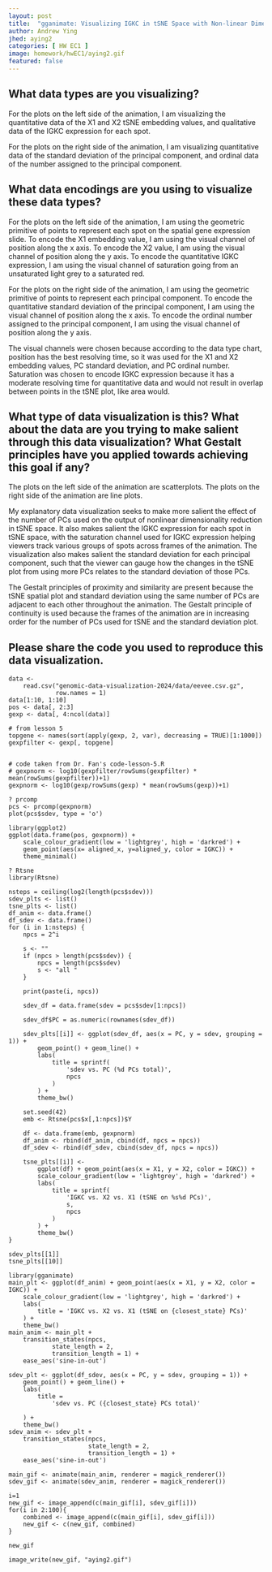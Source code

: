 ```yaml
---
layout: post
title:  "gganimate: Visualizing IGKC in tSNE Space with Non-linear Dimensionality Reduction on Varying Numbers of PCs"
author: Andrew Ying
jhed: aying2
categories: [ HW EC1 ]
image: homework/hwEC1/aying2.gif
featured: false
---
```


## What data types are you visualizing?
For the plots on the left side of the animation, I am visualizing the quantitative data of the X1 and X2 tSNE embedding values, and qualitative data of the IGKC expression for each spot.

For the plots on the right side of the animation, I am visualizing quantitative data of the standard deviation of the principal component, and ordinal data of the number assigned to the principal component.

## What data encodings are you using to visualize these data types?

For the plots on the left side of the animation, I am using the geometric primitive of points to represent each spot on the spatial gene expression slide. To encode the X1 embedding value, I am using the visual channel of position along the x axis. To encode the X2 value, I am using the visual channel of position along the y axis. To encode the quantitative IGKC expression, I am using the visual channel of saturation going from an unsaturated light grey to a saturated red.

For the plots on the right side of the animation, I am using the geometric primitive of points to represent each principal component. To encode the quantitative standard deviation of the principal component, I am using the visual channel of position along the x axis. To encode the ordinal number assigned to the principal component, I am using the visual channel of position along the y axis.

The visual channels were chosen because according to the data type chart, 
position has the best resolving time, so it was used for the X1 and X2 embedding values, PC standard deviation, and PC ordinal number. Saturation was chosen to encode IGKC expression because it has a moderate resolving time for quantitative data and would not result in overlap between points in the tSNE plot, like area would.

## What type of data visualization is this? What about the data are you trying to make salient through this data visualization? What Gestalt principles have you applied towards achieving this goal if any?

The plots on the left side of the animation are scatterplots. The plots on the right side of the animation are line plots.

My explanatory data visualization seeks to make more salient the effect of the number of PCs used on the output of nonlinear dimensionality reduction in tSNE space. It also makes salient the IGKC expression for each spot in tSNE space, with the saturation channel used for IGKC expression helping viewers track various groups of spots across frames of the animation. The visualization also makes salient the standard deviation for each principal component, such that the viewer can gauge how the changes in the tSNE plot from using more PCs relates to the standard deviation of those PCs.

The Gestalt principles of proximity and similarity are present because the tSNE spatial plot and standard deviation using the same number of PCs are adjacent to each other throughout the animation. The Gestalt principle of continuity is used because the frames of the animation are in increasing order for the number of PCs used for tSNE and the standard deviation plot.

## Please share the code you used to reproduce this data visualization.
```{r}
data <-
    read.csv("genomic-data-visualization-2024/data/eevee.csv.gz",
             row.names = 1)
data[1:10, 1:10]
pos <- data[, 2:3]
gexp <- data[, 4:ncol(data)]

# from lesson 5
topgene <- names(sort(apply(gexp, 2, var), decreasing = TRUE)[1:1000])
gexpfilter <- gexp[, topgene]


# code taken from Dr. Fan's code-lesson-5.R
# gexpnorm <- log10(gexpfilter/rowSums(gexpfilter) * mean(rowSums(gexpfilter))+1)
gexpnorm <- log10(gexp/rowSums(gexp) * mean(rowSums(gexp))+1)

? prcomp
pcs <- prcomp(gexpnorm)
plot(pcs$sdev, type = 'o')

library(ggplot2)
ggplot(data.frame(pos, gexpnorm)) + 
    scale_colour_gradient(low = 'lightgrey', high = 'darkred') +
    geom_point(aes(x= aligned_x, y=aligned_y, color = IGKC)) + 
    theme_minimal()

? Rtsne
library(Rtsne)

nsteps = ceiling(log2(length(pcs$sdev)))
sdev_plts <- list()
tsne_plts <- list()
df_anim <- data.frame()
df_sdev <- data.frame()
for (i in 1:nsteps) {
    npcs = 2^i
    
    s <- ""
    if (npcs > length(pcs$sdev)) {
        npcs = length(pcs$sdev)
        s <- "all "
    }
    
    print(paste(i, npcs))
    
    sdev_df = data.frame(sdev = pcs$sdev[1:npcs])
    
    sdev_df$PC = as.numeric(rownames(sdev_df))
    
    sdev_plts[[i]] <- ggplot(sdev_df, aes(x = PC, y = sdev, grouping = 1)) + 
        geom_point() + geom_line() + 
        labs(
            title = sprintf(
                'sdev vs. PC (%d PCs total)',
                npcs
            )
        ) +
        theme_bw()

    set.seed(42)
    emb <- Rtsne(pcs$x[,1:npcs])$Y
    
    df <- data.frame(emb, gexpnorm)
    df_anim <- rbind(df_anim, cbind(df, npcs = npcs))
    df_sdev <- rbind(df_sdev, cbind(sdev_df, npcs = npcs))
    
    tsne_plts[[i]] <-
        ggplot(df) + geom_point(aes(x = X1, y = X2, color = IGKC)) +
        scale_colour_gradient(low = 'lightgrey', high = 'darkred') +
        labs(
            title = sprintf(
                'IGKC vs. X2 vs. X1 (tSNE on %s%d PCs)',
                s,
                npcs
            )
        ) +
        theme_bw()
}
    
sdev_plts[[1]]
tsne_plts[[10]]

library(gganimate)
main_plt <- ggplot(df_anim) + geom_point(aes(x = X1, y = X2, color = IGKC)) +
    scale_colour_gradient(low = 'lightgrey', high = 'darkred') +
    labs(
        title = 'IGKC vs. X2 vs. X1 (tSNE on {closest_state} PCs)'
    ) +
    theme_bw()
main_anim <- main_plt + 
    transition_states(npcs,
            state_length = 2,
            transition_length = 1) +
    ease_aes('sine-in-out')

sdev_plt <- ggplot(df_sdev, aes(x = PC, y = sdev, grouping = 1)) + 
    geom_point() + geom_line() + 
    labs(
        title = 
            'sdev vs. PC ({closest_state} PCs total)'
        
    ) +
    theme_bw()
sdev_anim <- sdev_plt + 
    transition_states(npcs,
                      state_length = 2,
                      transition_length = 1) +
    ease_aes('sine-in-out')

main_gif <- animate(main_anim, renderer = magick_renderer())
sdev_gif <- animate(sdev_anim, renderer = magick_renderer())

i=1
new_gif <- image_append(c(main_gif[i], sdev_gif[i]))
for(i in 2:100){
    combined <- image_append(c(main_gif[i], sdev_gif[i]))
    new_gif <- c(new_gif, combined)
}

new_gif

image_write(new_gif, "aying2.gif")

```